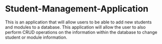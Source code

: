 # Student-Management-Application
This is an application that will allow users to be able to add new students and modules to a database. This application will allow the user to also perform CRUD operations on the information within the database to change student or module information.
